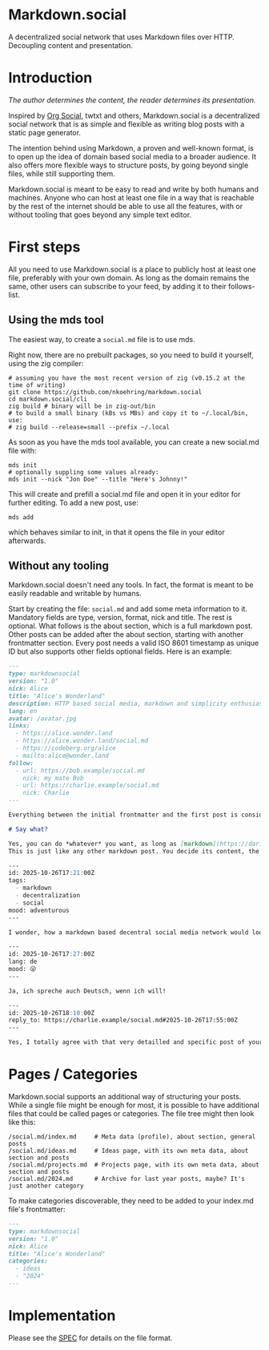 # Markdown.social

A decentralized social network that uses Markdown files over HTTP. Decoupling content and presentation.

# Introduction

*The author determines the content, the reader determines its presentation.*

Inspired by [Org Social](https://github.com/tanrax/org-social), twtxt and others, Markdown.social is a decentralized
social network that is as simple and flexible as writing blog posts with a static page generator.

The intention behind using Markdown, a proven and well-known format, is to open up the idea of domain based social
media to a broader audience. It also offers more flexible ways to structure posts, by going beyond single files, while
still supporting them.

Markdown.social is meant to be easy to read and write by both humans and machines. Anyone who can host at least one
file in a way that is reachable by the rest of the internet should be able to use all the features, with or without
tooling that goes beyond any simple text editor.

# First steps

All you need to use Markdown.social is a place to publicly host at least one file, preferably with your own domain. As
long as the domain remains the same, other users can subscribe to your feed, by adding it to their follows-list.

## Using the mds tool

The easiest way, to create a `social.md` file is to use mds.

Right now, there are no prebuilt packages, so you need to build it yourself, using the zig compiler:

```shell
# assuming you have the most recent version of zig (v0.15.2 at the time of writing)
git clone https://github.com/nkoehring/markdown.social
cd markdown.social/cli
zig build # binary will be in zig-out/bin
# to build a small binary (kBs vs MBs) and copy it to ~/.local/bin, use:
# zig build --release=small --prefix ~/.local
```

As soon as you have the mds tool available, you can create a new social.md file with:

```shell
mds init
# optionally suppling some values already:
mds init --nick "Jon Doe" --title "Here's Johnny!"
```

This will create and prefill a social.md file and open it in your editor for further editing. To add a new post, use:

```shell
mds add
```

which behaves similar to init, in that it opens the file in your editor afterwards.

## Without any tooling

Markdown.social doesn't need any tools. In fact, the format is meant to be easily readable and writable by humans.

Start by creating the file: `social.md` and add some meta information to it.
Mandatory fields are type, version, format, nick and title. The rest is optional.
What follows is the about section, which is a full markdown post. Other posts can be added after the about section,
starting with another frontmatter section. Every post needs a valid ISO 8601 timestamp as unique ID but also supports
other fields optional fields. Here is an example:

```markdown
---
type: markdownsocial
version: "1.0"
nick: Alice
title: "Alice's Wonderland"
description: HTTP based social media, markdown and simplicity enthusiast
lang: en
avatar: /avatar.jpg
links:
  - https://alice.wonder.land
  - https://alice.wonder.land/social.md
  - https://codeberg.org/alice
  - mailto:alice@wonder.land
follow:
  - url: https://bob.example/social.md
    nick: my mate Bob
  - url: https://charlie.example/social.md
    nick: Charlie
---

Everything between the initial frontmatter and the first post is considered an about section.

# Say what?

Yes, you can do *whatever* you want, as long as [markdown](https://daringfireball.net/projects/markdown/) supports it.
This is just like any other markdown post. You decide its content, the reader decides how they want it to be rendered.

---
id: 2025-10-26T17:21:00Z
tags:
  - markdown
  - decentralization
  - social
mood: adventurous
---

I wonder, how a markdown based decentral social media network would look like...

---
id: 2025-10-26T17:27:00Z
lang: de
mood: 😜
---

Ja, ich spreche auch Deutsch, wenn ich will!

---
id: 2025-10-26T18:10:00Z
reply_to: https://charlie.example/social.md#2025-10-26T17:55:00Z
---

Yes, I totally agree with that very detailled and specific post of yours.
```

# Pages / Categories

Markdown.social supports an additional way of structuring your posts. While a single file might be enough for most, it
is possible to have additional files that could be called pages or categories. The file tree might then look like this:

```
/social.md/index.md     # Meta data (profile), about section, general posts
/social.md/ideas.md     # Ideas page, with its own meta data, about section and posts
/social.md/projects.md  # Projects page, with its own meta data, about section and posts
/social.md/2024.md      # Archive for last year posts, maybe? It's just another category
```

To make categories discoverable, they need to be added to your index.md file's frontmatter:

```markdown
---
type: markdownsocial
version: "1.0"
nick: Alice
title: "Alice's Wonderland"
categories:
  - ideas
  - "2024"
---
```

# Implementation

Please see the [SPEC](markdown-social.spec.md) for details on the file format.

